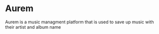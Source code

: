 # Aurem
Aurem is a music managment platform that is used to save up music with their artist and album name
